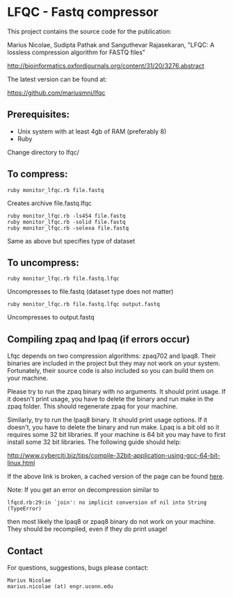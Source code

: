# LFQC - Fastq compressor

This project contains the source code for the publication:

Marius Nicolae, Sudipta Pathak and Sanguthevar Rajasekaran, "LFQC: A lossless compression algorithm for FASTQ files"

http://bioinformatics.oxfordjournals.org/content/31/20/3276.abstract


The latest version can be found at:

https://github.com/mariusmni/lfqc

## Prerequisites:
- Unix system with at least 4gb of RAM (preferably 8)
- Ruby


Change directory to lfqc/

## To compress:

```
ruby monitor_lfqc.rb file.fastq  
```

Creates archive file.fastq.lfqc

```
ruby monitor_lfqc.rb -ls454 file.fastq
ruby monitor_lfqc.rb -solid file.fastq
ruby monitor_lfqc.rb -solexa file.fastq
``` 
Same as above but specifies type of dataset

## To uncompress:

```
ruby monitor_lfqc.rb file.fastq.lfqc
```

Uncompresses to file.fastq (dataset type does not matter)

```
ruby monitor_lfqc.rb file.fastq.lfqc output.fastq 
```

Uncompresses to output.fastq 


## Compiling zpaq and lpaq (if errors occur)

Lfqc depends on two compression algorithms: zpaq702 and lpaq8. Their binaries are included in the project but they may not work on your system. Fortunately, their source code is also included so you can build them on your machine.

Please try to run the zpaq binary with no arguments. It should print usage. If it doesn't print usage, you have to delete the binary and run make in the zpaq folder. This should regenerate zpaq for your machine.

Similarly, try to run the lpaq8 binary. It should print usage options. If it doesn't, you have to delete the binary and run make. Lpaq is a bit old so it requires some 32 bit libraries. If your machine is 64 bit you may have to first install some 32 bit libraries. The following guide should help:

http://www.cyberciti.biz/tips/compile-32bit-application-using-gcc-64-bit-linux.html

If the above link is broken, a cached version of the page can be found [here](
http://htmlpreview.github.io/?https://github.com/mariusmni/lfqc/blob/master/doc/compile32.html).

Note: If you get an error on decompression similar to

```
lfqcd.rb:29:in `join': no implicit conversion of nil into String (TypeError)
```

then most likely the lpaq8 or zpaq8 binary do not work on your machine. They should be recompiled, even if they do print usage!

## Contact

For questions, suggestions, bugs please contact:

```
Marius Nicolae 
marius.nicolae (at) engr.uconn.edu 
```

